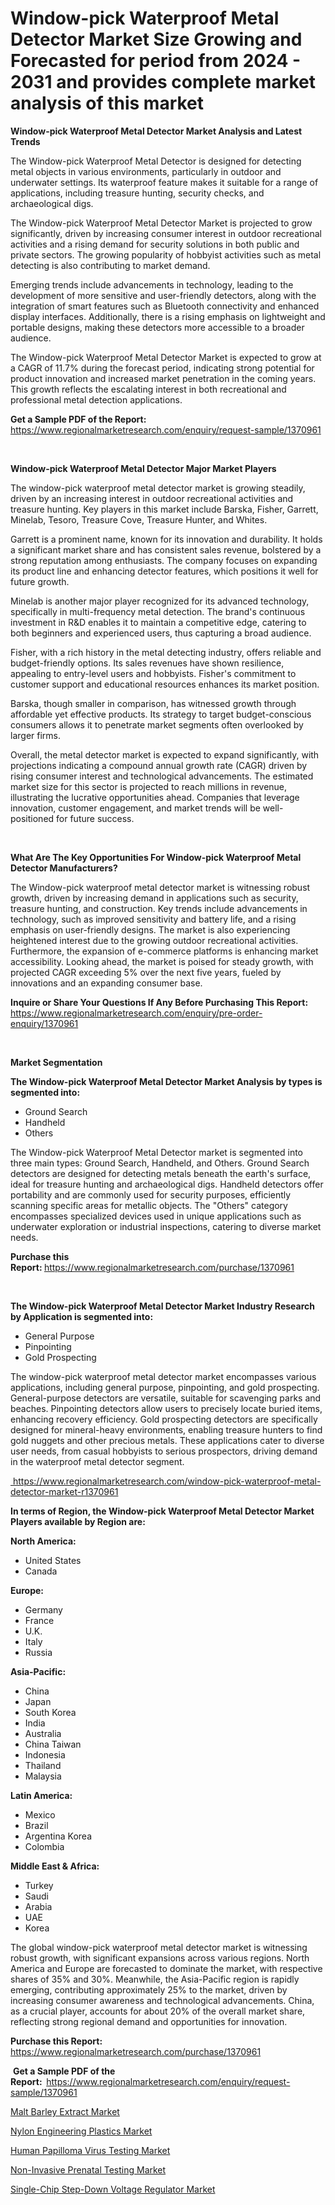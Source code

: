 <p><h1>Window-pick Waterproof Metal Detector Market Size Growing and Forecasted for period from 2024 - 2031 and provides complete market analysis of this market</h1></p><p><strong>Window-pick Waterproof Metal Detector Market Analysis and Latest Trends</strong></p>
<p><p>The Window-pick Waterproof Metal Detector is designed for detecting metal objects in various environments, particularly in outdoor and underwater settings. Its waterproof feature makes it suitable for a range of applications, including treasure hunting, security checks, and archaeological digs. </p><p>The Window-pick Waterproof Metal Detector Market is projected to grow significantly, driven by increasing consumer interest in outdoor recreational activities and a rising demand for security solutions in both public and private sectors. The growing popularity of hobbyist activities such as metal detecting is also contributing to market demand. </p><p>Emerging trends include advancements in technology, leading to the development of more sensitive and user-friendly detectors, along with the integration of smart features such as Bluetooth connectivity and enhanced display interfaces. Additionally, there is a rising emphasis on lightweight and portable designs, making these detectors more accessible to a broader audience. </p><p>The Window-pick Waterproof Metal Detector Market is expected to grow at a CAGR of 11.7% during the forecast period, indicating strong potential for product innovation and increased market penetration in the coming years. This growth reflects the escalating interest in both recreational and professional metal detection applications.</p></p>
<p><strong>Get a Sample PDF of the Report:&nbsp;</strong> <a href="https://www.regionalmarketresearch.com/enquiry/request-sample/1370961">https://www.regionalmarketresearch.com/enquiry/request-sample/1370961</a></p>
<p>&nbsp;</p>
<p><strong>Window-pick Waterproof Metal Detector Major Market Players</strong></p>
<p><p>The window-pick waterproof metal detector market is growing steadily, driven by an increasing interest in outdoor recreational activities and treasure hunting. Key players in this market include Barska, Fisher, Garrett, Minelab, Tesoro, Treasure Cove, Treasure Hunter, and Whites. </p><p>Garrett is a prominent name, known for its innovation and durability. It holds a significant market share and has consistent sales revenue, bolstered by a strong reputation among enthusiasts. The company focuses on expanding its product line and enhancing detector features, which positions it well for future growth.</p><p>Minelab is another major player recognized for its advanced technology, specifically in multi-frequency metal detection. The brand's continuous investment in R&D enables it to maintain a competitive edge, catering to both beginners and experienced users, thus capturing a broad audience.</p><p>Fisher, with a rich history in the metal detecting industry, offers reliable and budget-friendly options. Its sales revenues have shown resilience, appealing to entry-level users and hobbyists. Fisher's commitment to customer support and educational resources enhances its market position.</p><p>Barska, though smaller in comparison, has witnessed growth through affordable yet effective products. Its strategy to target budget-conscious consumers allows it to penetrate market segments often overlooked by larger firms.</p><p>Overall, the metal detector market is expected to expand significantly, with projections indicating a compound annual growth rate (CAGR) driven by rising consumer interest and technological advancements. The estimated market size for this sector is projected to reach millions in revenue, illustrating the lucrative opportunities ahead. Companies that leverage innovation, customer engagement, and market trends will be well-positioned for future success.</p></p>
<p>&nbsp;</p>
<p><strong>What Are The Key Opportunities For Window-pick Waterproof Metal Detector Manufacturers?</strong></p>
<p><p>The Window-pick waterproof metal detector market is witnessing robust growth, driven by increasing demand in applications such as security, treasure hunting, and construction. Key trends include advancements in technology, such as improved sensitivity and battery life, and a rising emphasis on user-friendly designs. The market is also experiencing heightened interest due to the growing outdoor recreational activities. Furthermore, the expansion of e-commerce platforms is enhancing market accessibility. Looking ahead, the market is poised for steady growth, with projected CAGR exceeding 5% over the next five years, fueled by innovations and an expanding consumer base.</p></p>
<p><strong>Inquire or Share Your Questions If Any Before Purchasing This Report:</strong> <a href="https://www.regionalmarketresearch.com/enquiry/pre-order-enquiry/1370961">https://www.regionalmarketresearch.com/enquiry/pre-order-enquiry/1370961</a></p>
<p>&nbsp;</p>
<p><strong>Market Segmentation</strong></p>
<p><strong>The Window-pick Waterproof Metal Detector Market Analysis by types is segmented into:</strong></p>
<p><ul><li>Ground Search</li><li>Handheld</li><li>Others</li></ul></p>
<p><p>The Window-pick Waterproof Metal Detector market is segmented into three main types: Ground Search, Handheld, and Others. Ground Search detectors are designed for detecting metals beneath the earth's surface, ideal for treasure hunting and archaeological digs. Handheld detectors offer portability and are commonly used for security purposes, efficiently scanning specific areas for metallic objects. The "Others" category encompasses specialized devices used in unique applications such as underwater exploration or industrial inspections, catering to diverse market needs.</p></p>
<p><strong>Purchase this Report:&nbsp;</strong><a href="https://www.regionalmarketresearch.com/purchase/1370961">https://www.regionalmarketresearch.com/purchase/1370961</a></p>
<p>&nbsp;</p>
<p><strong>The Window-pick Waterproof Metal Detector Market Industry Research by Application is segmented into:</strong></p>
<p><ul><li>General Purpose</li><li>Pinpointing</li><li>Gold Prospecting</li></ul></p>
<p><p>The window-pick waterproof metal detector market encompasses various applications, including general purpose, pinpointing, and gold prospecting. General-purpose detectors are versatile, suitable for scavenging parks and beaches. Pinpointing detectors allow users to precisely locate buried items, enhancing recovery efficiency. Gold prospecting detectors are specifically designed for mineral-heavy environments, enabling treasure hunters to find gold nuggets and other precious metals. These applications cater to diverse user needs, from casual hobbyists to serious prospectors, driving demand in the waterproof metal detector segment.</p></p>
<p><a href="https://www.regionalmarketresearch.com/window-pick-waterproof-metal-detector-market-r1370961">&nbsp;https://www.regionalmarketresearch.com/window-pick-waterproof-metal-detector-market-r1370961</a></p>
<p><strong>In terms of Region, the Window-pick Waterproof Metal Detector Market Players available by Region are:</strong></p>
<p>
    <p> <strong> North America: </strong>
        <ul>
            <li>United States</li>
            <li>Canada</li>
        </ul>
        </p> 
    <p> <strong> Europe: </strong>
        <ul>
            <li>Germany</li>
            <li>France</li>
            <li>U.K.</li>
            <li>Italy</li>
            <li>Russia</li>
        </ul>
        </p> 
    <p> <strong> Asia-Pacific: </strong>
        <ul>
            <li>China</li>
            <li>Japan</li>
            <li>South Korea</li>
            <li>India</li>
            <li>Australia</li>
            <li>China Taiwan</li>
            <li>Indonesia</li>
            <li>Thailand</li>
            <li>Malaysia</li>
        </ul>
        </p> 
    <p> <strong> Latin America: </strong>
        <ul>
            <li>Mexico</li>
            <li>Brazil</li>
            <li>Argentina Korea</li>
            <li>Colombia</li>
        </ul>
        </p> 
    <p> <strong> Middle East & Africa: </strong>
        <ul>
            <li>Turkey</li>
            <li>Saudi</li>
            <li>Arabia</li>
            <li>UAE</li>
            <li>Korea</li>
        </ul>
    </p>
    </p>
<p><p>The global window-pick waterproof metal detector market is witnessing robust growth, with significant expansions across various regions. North America and Europe are forecasted to dominate the market, with respective shares of 35% and 30%. Meanwhile, the Asia-Pacific region is rapidly emerging, contributing approximately 25% to the market, driven by increasing consumer awareness and technological advancements. China, as a crucial player, accounts for about 20% of the overall market share, reflecting strong regional demand and opportunities for innovation.</p></p>
<p><strong>Purchase this Report: </strong><a href="https://www.regionalmarketresearch.com/purchase/1370961">https://www.regionalmarketresearch.com/purchase/1370961</a></p>
<p>&nbsp;<strong>Get a Sample PDF of the Report:&nbsp;&nbsp;</strong><a href="https://www.regionalmarketresearch.com/enquiry/request-sample/1370961">https://www.regionalmarketresearch.com/enquiry/request-sample/1370961</a></p>
<p><strong></strong></p>
<p><p><a href="https://www.linkedin.com/pulse/strategic-market-insights-global-malt-barley-extract-2024-3p5jf">Malt Barley Extract Market</a></p><p><a href="https://www.linkedin.com/pulse/analyzing-nylon-engineering-plastics-market-dynamics-growth-qszlf">Nylon Engineering Plastics Market</a></p><p><a href="https://medium.com/@josephinemcguire65/human-papilloma-virus-testing-market-strategic-insights-product-evolution-and-market-segmentation-0e2cccd325e0?postPublishedType=repub">Human Papilloma Virus Testing Market</a></p><p><a href="https://medium.com/@josephinemcguire65/non-invasive-prenatal-testing-market-2024-2031-industry-insights-and-investment-opportunities-fac8e8e34467?postPublishedType=repub">Non-Invasive Prenatal Testing Market</a></p><p><a href="https://github.com/WayneGriffin411/Market-Research-Report-List-1/blob/main/single-chip-step-down-voltage-regulator-market.md">Single-Chip Step-Down Voltage Regulator Market</a></p></p>